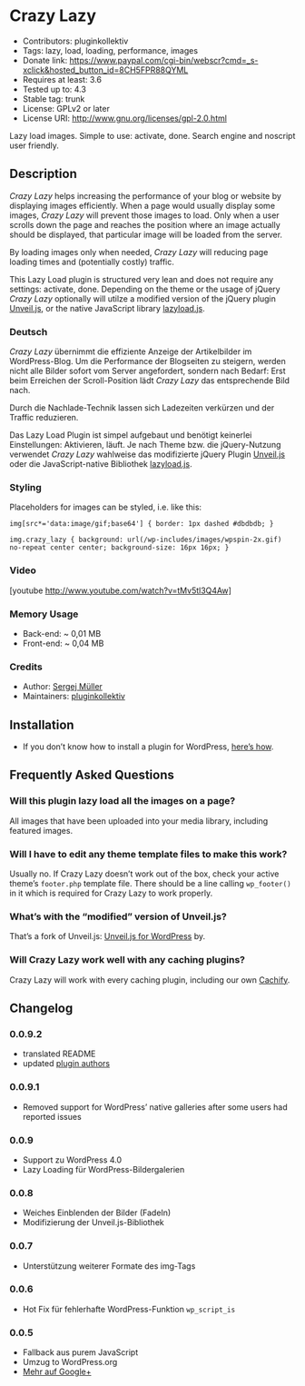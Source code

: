 # Crazy Lazy #
* Contributors:      pluginkollektiv
* Tags:              lazy, load, loading, performance, images
* Donate link:       https://www.paypal.com/cgi-bin/webscr?cmd=_s-xclick&hosted_button_id=8CH5FPR88QYML
* Requires at least: 3.6
* Tested up to:      4.3
* Stable tag:        trunk
* License:           GPLv2 or later
* License URI:       http://www.gnu.org/licenses/gpl-2.0.html


Lazy load images. Simple to use: activate, done. Search engine and noscript user friendly.


## Description ##
*Crazy Lazy* helps increasing the performance of your blog or website by displaying images efficiently. When a page would usually display some images, *Crazy Lazy* will prevent those images to load. Only when a user scrolls down the page and reaches the position where an image actually should be displayed, that particular image will be loaded from the server.

By loading images only when needed, *Crazy Lazy* will reducing page loading times and (potentially costly) traffic.

This Lazy Load plugin is structured very lean and does not require any settings: activate, done. Depending on the theme or the usage of jQuery *Crazy Lazy* optionally will utilze a modified version of the jQuery plugin [Unveil.js](https://github.com/luis-almeida/unveil), or the native JavaScript library [lazyload.js](https://gist.github.com/miloplacencia/3931803).


### Deutsch ###
*Crazy Lazy* übernimmt die effiziente Anzeige der Artikelbilder im WordPress-Blog. Um die Performance der Blogseiten zu steigern, werden nicht alle Bilder sofort vom Server angefordert, sondern nach Bedarf: Erst beim Erreichen der Scroll-Position lädt *Crazy Lazy* das entsprechende Bild nach.

Durch die Nachlade-Technik lassen sich Ladezeiten verkürzen und der Traffic reduzieren.

Das Lazy Load Plugin ist simpel aufgebaut und benötigt keinerlei Einstellungen: Aktivieren, läuft. Je nach Theme bzw. die jQuery-Nutzung verwendet *Crazy Lazy* wahlweise das modifizierte jQuery Plugin [Unveil.js](https://github.com/luis-almeida/unveil) oder die JavaScript-native Bibliothek [lazyload.js](https://gist.github.com/miloplacencia/3931803).


### Styling ###
Placeholders for images can be styled, i.e. like this:

`img[src*='data:image/gif;base64'] {
    border: 1px dashed #dbdbdb;
}`

`img.crazy_lazy {
    background: url(/wp-includes/images/wpspin-2x.gif) no-repeat center center;
    background-size: 16px 16px;
}`


### Video ###
[youtube http://www.youtube.com/watch?v=tMv5tl3Q4Aw]


### Memory Usage ###
* Back-end: ~ 0,01 MB
* Front-end: ~ 0,04 MB


### Credits ###
* Author: [Sergej Müller](https://sergejmueller.github.io/)
* Maintainers: [pluginkollektiv](http://pluginkollektiv.org/)


## Installation ##
* If you don’t know how to install a plugin for WordPress, [here’s how](http://codex.wordpress.org/Managing_Plugins#Installing_Plugins).


## Frequently Asked Questions ##
### Will this plugin lazy load all the images on a page? ###
All images that have been uploaded into your media library, including featured images.

### Will I have to edit any theme template files to make this work? ###
Usually no. If Crazy Lazy doesn’t work out of the box, check your active theme’s `footer.php` template file. There should be a line calling `wp_footer()` in it which is required for Crazy Lazy to work properly.

### What’s with the “modified” version of Unveil.js? ###
That’s a fork of Unveil.js: [Unveil.js for WordPress](https://github.com/sergejmueller/unveil-wordpress-plugin) by.

### Will Crazy Lazy work well with any caching plugins? ###
Crazy Lazy will work with every caching plugin, including our own [Cachify](https://wordpress.org/plugins/cachify/).


## Changelog ##
### 0.0.9.2 ###
* translated README
* updated [plugin authors](https://gist.github.com/glueckpress/f058c0ab973d45a72720)

### 0.0.9.1 ###
* Removed support for WordPress’ native galleries after some users had reported issues

### 0.0.9 ###
* Support zu WordPress 4.0
* Lazy Loading für WordPress-Bildergalerien

### 0.0.8 ###
* Weiches Einblenden der Bilder (FadeIn)
* Modifizierung der Unveil.js-Bibliothek

### 0.0.7 ###
* Unterstützung weiterer Formate des img-Tags

### 0.0.6 ###
* Hot Fix für fehlerhafte WordPress-Funktion `wp_script_is`

### 0.0.5 ###
* Fallback aus purem JavaScript
* Umzug to WordPress.org
* [Mehr auf Google+](https://plus.google.com/110569673423509816572/posts/SnhULufzrMF)
